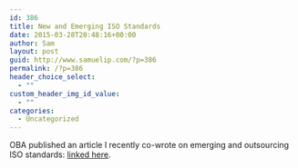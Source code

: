 ```yaml
---
id: 386
title: New and Emerging ISO Standards
date: 2015-03-28T20:48:16+00:00
author: Sam
layout: post
guid: http://www.samuelip.com/?p=386
permalink: /?p=386
header_choice_select:
  - ""
custom_header_img_id_value:
  - ""
categories:
  - Uncategorized
---
```

OBA published an article I recently co-wrote on emerging and outsourcing ISO standards: [linked here](http://www.oba.org/Sections/Information-Technology-and-E-Commerce-Law/Articles/Articles-2015/February-2015/New-and-Emerging-ISO-Standards-for-Outsourcing).